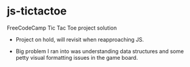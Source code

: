 # js-tictactoe
FreeCodeCamp Tic Tac Toe project solution

- Project on hold, will revisit when reapproaching JS.

- Big problem I ran into was understanding data structures and some petty visual formatting issues in the
game board.
